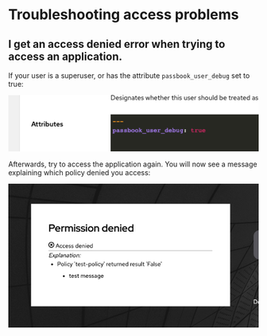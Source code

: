 # Troubleshooting access problems

## I get an access denied error when trying to access an application.

If your user is a superuser, or has the attribute `passbook_user_debug` set to true:

![](./passbook_user_debug.png)

Afterwards, try to access the application again. You will now see a message explaining which policy denied you access:

![](./access_denied_message.png)
